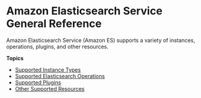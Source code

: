 # Amazon Elasticsearch Service General Reference<a name="aes-genref"></a>

 Amazon Elasticsearch Service \(Amazon ES\) supports a variety of instances, operations, plugins, and other resources\.

**Topics**
+ [Supported Instance Types](aes-supported-instance-types.md)
+ [Supported Elasticsearch Operations](aes-supported-es-operations.md)
+ [Supported Plugins](aes-supported-plugins.md)
+ [Other Supported Resources](aes-supported-resources.md)